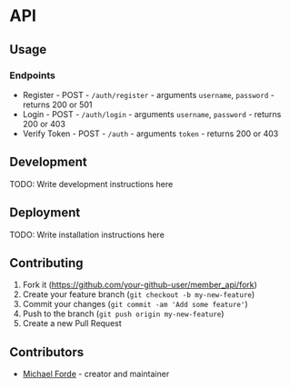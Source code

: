 # API

## Usage

### Endpoints
* Register - POST - `/auth/register` - arguments `username`, `password` - returns 200 or 501
* Login - POST - `/auth/login` - arguments `username`, `password` - returns 200 or 403
* Verify Token - POST - `/auth` - arguments `token` - returns 200 or 403

## Development

TODO: Write development instructions here

## Deployment

TODO: Write installation instructions here

## Contributing

1. Fork it (<https://github.com/your-github-user/member_api/fork>)
2. Create your feature branch (`git checkout -b my-new-feature`)
3. Commit your changes (`git commit -am 'Add some feature'`)
4. Push to the branch (`git push origin my-new-feature`)
5. Create a new Pull Request

## Contributors

- [Michael Forde](https://github.com/your-github-user) - creator and maintainer
